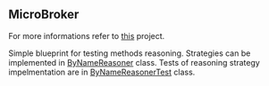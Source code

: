 ## MicroBroker
For more informations refer to [this](https://github.com/SBDiAO/broker-for-microservices-sbdiao) project.

Simple blueprint for testing methods reasoning. Strategies can be implemented in [ByNameReasoner](src/main/java/pl/sundayprogrammer/broker/core/strategy/ByNameReasoner.java) class.
Tests of reasoning strategy impelmentation are in [ByNameReasonerTest](src/test/java/pl/sundayprogrammer/broker/core/strategy/ByNameReasonerTest.java) class.
